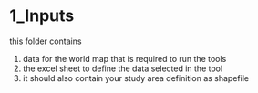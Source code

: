 # 1_Inputs

this folder contains 
1. data for the world map that is required to run the tools
2. the excel sheet to define the data selected in the tool 
3. it should also contain your study area definition as shapefile 
